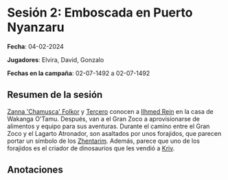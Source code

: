# Sesión 2: Emboscada en Puerto Nyanzaru

**Fecha**: 04-02-2024

**Jugadores**: Elvira, David, Gonzalo

**Fechas en la campaña**: 02-07-1492 a 02-07-1492

## Resumen de la sesión

[Zanna 'Chamusca' Folkor](/pjs/Chamusca) y [Tercero](/pjs/Tercero) conocen a [Ilhmed Rein](/pjs/Ilhmed) en la casa de Wakanga O'Tamu. Después, van a el Gran Zoco a aprovisionarse de alimentos y equipo para sus aventuras. Durante el camino entre el Gran Zoco y el Lagarto Atronador, son asaltados por unos forajidos, que parecen portar un símbolo de los [Zhentarim](/facciones/Zhentarim). Además, parece que uno de los forajidos es el criador de dinosaurios que les vendió a [Kriv](/monstruos/Kriv).

## Anotaciones